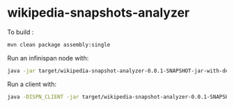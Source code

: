 wikipedia-snapshots-analyzer
============================


To build :
```bash
mvn clean package assembly:single
```

Run an infinispan node with: 
```bash
java -jar target/wikipedia-snapshot-analyzer-0.0.1-SNAPSHOT-jar-with-dependencies.jar
```

Run a client with:
```bash
java -DISPN_CLIENT -jar target/wikipedia-snapshot-analyzer-0.0.1-SNAPSHOT-jar-with-dependencies.jar path/to/snapshot.xml
```